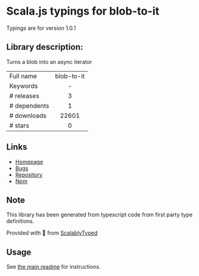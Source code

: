 
# Scala.js typings for blob-to-it

Typings are for version 1.0.1

## Library description:
Turns a blob into an async iterator

|                    |                 |
| ------------------ | :-------------: |
| Full name          | blob-to-it |
| Keywords           | - |
| # releases         | 3 |
| # dependents       | 1 |
| # downloads        | 22601 |
| # stars            | 0 |

## Links
- [Homepage](https://github.com/achingbrain/it#readme)
- [Bugs](https://github.com/achingbrain/it/issues)
- [Repository](https://github.com/achingbrain/it)
- [Npm](https://www.npmjs.com/package/blob-to-it)
    


## Note
This library has been generated from typescript code from first party type definitions.

Provided with :purple_heart: from [ScalablyTyped](https://github.com/oyvindberg/ScalablyTyped)

## Usage
See [the main readme](../../readme.md) for instructions.


